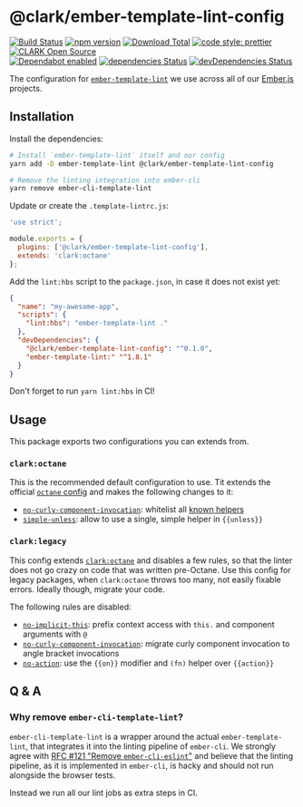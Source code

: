 # @clark/ember-template-lint-config

[![Build Status](https://travis-ci.org/ClarkSource/ember-template-lint-config.svg)](https://travis-ci.org/ClarkSource/ember-template-lint-config)
[![npm version](https://badge.fury.io/js/@clark%2Fember-template-lint-config.svg)](http://badge.fury.io/js/@clark%2Fember-template-lint-config)
[![Download Total](https://img.shields.io/npm/dt/@clark%2Fember-template-lint-config.svg)](http://badge.fury.io/js/@clark%2Fember-template-lint-config)
[![code style: prettier](https://img.shields.io/badge/code_style-prettier-ff69b4.svg)](https://github.com/prettier/prettier)
[![CLARK Open Source](https://img.shields.io/badge/CLARK-Open%20Source-%232B6CDE.svg)](https://www.clark.de/de/jobs)  
[![Dependabot enabled](https://img.shields.io/badge/dependabot-enabled-blue.svg?logo=dependabot)](https://dependabot.com/)
[![dependencies Status](https://david-dm.org/ClarkSource/ember-template-lint-config/status.svg)](https://david-dm.org/ClarkSource/ember-template-lint-config)
[![devDependencies Status](https://david-dm.org/ClarkSource/ember-template-lint-config/dev-status.svg)](https://david-dm.org/ClarkSource/ember-template-lint-config?type=dev)

The configuration for [`ember-template-lint`][ember-template-lint] we use across
all of our [Ember.js][ember] projects.

[ember-template-lint]: https://github.com/ember-template-lint/ember-template-lint
[ember]: https://github.com/emberjs/ember.js

## Installation

Install the dependencies:

```bash
# Install `ember-template-lint` itself and our config
yarn add -D ember-template-lint @clark/ember-template-lint-config

# Remove the linting integration into ember-cli
yarn remove ember-cli-template-lint
```

Update or create the `.template-lintrc.js`:

```js
'use strict';

module.exports = {
  plugins: ['@clark/ember-template-lint-config'],
  extends: 'clark:octane'
};
```

Add the `lint:hbs` script to the `package.json`, in case it does not exist yet:

```json
{
  "name": "my-awesome-app",
  "scripts": {
    "lint:hbs": "ember-template-lint ."
  },
  "devDependencies": {
    "@clark/ember-template-lint-config": "^0.1.0",
    "ember-template-lint:" "^1.8.1"
  }
}
```

Don't forget to run `yarn lint:hbs` in CI!

## Usage

This package exports two configurations you can extends from.

### `clark:octane`

This is the recommended default configuration to use. Tit extends the official
[`octane` config][config-octane] and makes the following changes to it:

[config-octane]: https://github.com/ember-template-lint/ember-template-lint/blob/master/lib/config/octane.js

- [`no-curly-component-invocation`][no-curly-component-invocation]: whitelist
  all [known helpers][known-helpers]
- [`simple-unless`][simple-unless]: allow to use a single, simple helper in
  `{{unless}}`

[no-curly-component-invocation]: https://github.com/ember-template-lint/ember-template-lint/blob/master/docs/rule/no-curly-component-invocation.md
[simple-unless]: https://github.com/ember-template-lint/ember-template-lint/blob/master/docs/rule/simple-unless.md
[known-helpers]: /known-helpers.js

### `clark:legacy`

This config extends [`clark:octane`](#clark:octane) and disables a few rules, so
that the linter does not go crazy on code that was written pre-Octane. Use this
config for legacy packages, when `clark:octane` throws too many, not easily
fixable errors. Ideally though, migrate your code.

The following rules are disabled:

- [`no-implicit-this`][no-implicit-this]: prefix context access with `this.` and
  component arguments with `@`
- [`no-curly-component-invocation`][no-curly-component-invocation]: migrate
  curly component invocation to angle bracket invocations
- [`no-action`][no-action]: use the `{{on}}` modifier and `(fn)` helper over
  `{{action}}`

[no-implicit-this]: https://github.com/ember-template-lint/ember-template-lint/blob/master/docs/rule/no-implicit-this.md
[no-action]: https://github.com/ember-template-lint/ember-template-lint/blob/master/docs/rule/no-action.md

## Q & A

### Why remove `ember-cli-template-lint`?

`ember-cli-template-lint` is a wrapper around the actual `ember-template-lint`,
that integrates it into the linting pipeline of `ember-cli`. We strongly agree
with [RFC #121 "Remove `ember-cli-eslint`"][rfc-121] and believe that the
linting pipeline, as it is implemented in `ember-cli`, is hacky and should not
run alongside the browser tests.

Instead we run all our lint jobs as extra steps in CI.

[rfc-121]: https://github.com/emberjs/rfcs/blob/master/text/0121-remove-ember-cli-eslint.md
